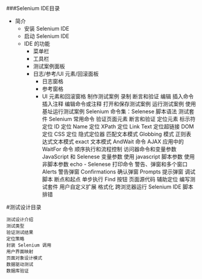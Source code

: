 ###Selenium IDE目录
- 简介
    - 安装 Selenium IDE
    - 启动 Selenium IDE
    - IDE 的功能  
        - 菜单栏
        - 工具栏
        - 测试案例面板  
        - 日志/参考/UI 元素/回滚面板
          -   日志窗格
          - 参考窗格
          -  UI 元素和回滚窗格
    制作测试案例
        录制
        断言和验证
        编辑
            插入命令
            插入注释
            编辑命令或注释
        打开和保存测试案例
    运行测试案例
    使用基址运行测试案例
    Selenium 命令集：Selenese
    脚本语法
    测试套件
    Selenium 常用命令
    验证页面元素
    断言和验证
    定位元素
        标示符定位
        ID 定位
        Name 定位
        XPath 定位
        Link Text 定位超链接
        DOM 定位
        CSS 定位
        隐式定位器
    匹配文本模式
        Globbing 模式
        正则表达式文本模式
        exact 文本模式
    AndWait 命令
    AJAX 应用中的 WaitFor 命令
    顺序执行和流程控制
    访问器命令和变量参数
    JavaScript 和 Selenese 变量参数
        使用 javascript 脚本参数
        使用非脚本参数
    echo - Selenese 打印命令
    警告、弹窗和多个窗口
        Alerts 警告弹窗
        Confirmations 确认弹窗
        Prompts 提示弹窗
    调试脚本
        断点和起点
        单步执行
        Find 按钮
        页面源代码
        辅助定位
    编写测试套件
    用户自定义扩展
    格式化
    跨浏览器运行 Selenium IDE 脚本
    排错

#测试设计目录

    测试设计介绍
    测试类型
    验证测试结果
    定位策略
    封装 Selenium 调用
    用户界面映射
    页面对象设计模式
    数据驱动测试
    数据库验证